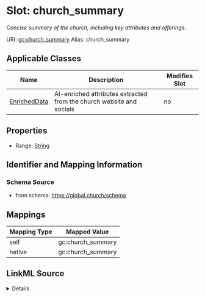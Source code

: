 

# Slot: church_summary 


_Concise summary of the church, including key attributes and offerings._





URI: [gc:church_summary](https://global.church/schema/church_summary)
Alias: church_summary

<!-- no inheritance hierarchy -->





## Applicable Classes

| Name | Description | Modifies Slot |
| --- | --- | --- |
| [EnrichedData](EnrichedData.md) | AI-enriched attributes extracted from the church website and socials |  no  |






## Properties

* Range: [String](String.md)




## Identifier and Mapping Information






### Schema Source


* from schema: https://global.church/schema




## Mappings

| Mapping Type | Mapped Value |
| ---  | ---  |
| self | gc:church_summary |
| native | gc:church_summary |




## LinkML Source

<details>
```yaml
name: church_summary
description: Concise summary of the church, including key attributes and offerings.
in_subset:
- public
- enrichment
from_schema: https://global.church/schema
rank: 1000
alias: church_summary
domain_of:
- EnrichedData
range: string

```
</details>